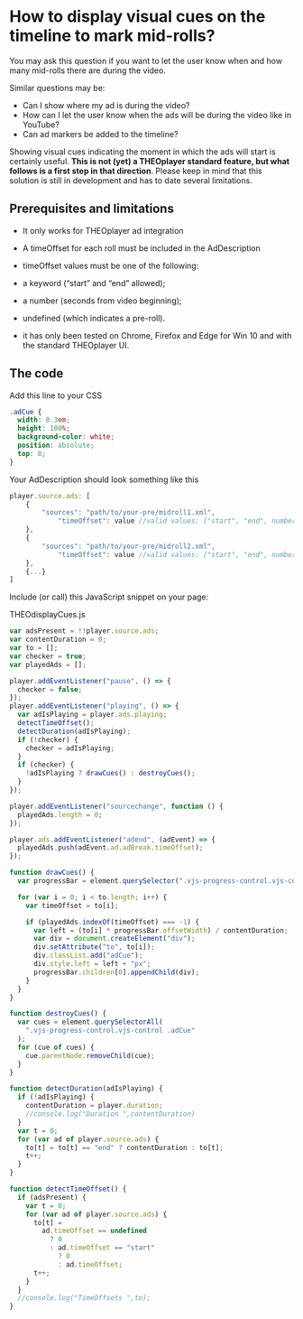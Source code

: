 # How to display visual cues on the timeline to mark mid-rolls?

You may ask this question if you want to let the user know when and how many mid-rolls there are during the video.

Similar questions may be:

- Can I show where my ad is during the video?
- How can I let the user know when the ads will be during the video like in YouTube?
- Can ad markers be added to the timeline?

Showing visual cues indicating the moment in which the ads will start is certainly useful. **This is not (yet) a THEOplayer standard feature, but what follows is a first step in that direction**. Please keep in mind that this solution is still in development and has to date several limitations.

## Prerequisites and limitations

- It only works for THEOplayer ad integration
- A timeOffset for each roll must be included in the AdDescription
- timeOffset values must be one of the following:
- a keyword (“start” and “end” allowed);
- a number (seconds from video beginning);
- undefined (which indicates a pre-roll).

- it has only been tested on Chrome, Firefox and Edge for Win 10 and with the standard THEOplayer UI.

## The code

Add this line to your CSS

```css
.adCue {
  width: 0.3em;
  height: 100%;
  background-color: white;
  position: absolute;
  top: 0;
}
```

Your AdDescription should look something like this

```js
player.source.ads: [
    {
        "sources": "path/to/your-pre/midroll1.xml",
            "timeOffset": value //valid values: ["start", "end", numbers]
    },
    {
        "sources": "path/to/your-pre/midroll2.xml",
            "timeOffset": value //valid values: ["start", "end", numbers]
    },
    {...}
]
```

Include (or call) this JavaScript snippet on your page:

THEOdisplayCues.js

```js
var adsPresent = !!player.source.ads;
var contentDuration = 0;
var to = [];
var checker = true;
var playedAds = [];

player.addEventListener("pause", () => {
  checker = false;
});
player.addEventListener("playing", () => {
  var adIsPlaying = player.ads.playing;
  detectTimeOffset();
  detectDuration(adIsPlaying);
  if (!checker) {
    checker = adIsPlaying;
  }
  if (checker) {
    !adIsPlaying ? drawCues() : destroyCues();
  }
});

player.addEventListener("sourcechange", function () {
  playedAds.length = 0;
});

player.ads.addEventListener("adend", (adEvent) => {
  playedAds.push(adEvent.ad.adBreak.timeOffset);
});

function drawCues() {
  var progressBar = element.querySelector(".vjs-progress-control.vjs-control");

  for (var i = 0; i < to.length; i++) {
    var timeOffset = to[i];

    if (playedAds.indexOf(timeOffset) === -1) {
      var left = (to[i] * progressBar.offsetWidth) / contentDuration;
      var div = document.createElement("div");
      div.setAttribute("to", to[i]);
      div.classList.add("adCue");
      div.style.left = left + "px";
      progressBar.children[0].appendChild(div);
    }
  }
}

function destroyCues() {
  var cues = element.querySelectorAll(
    ".vjs-progress-control.vjs-control .adCue"
  );
  for (cue of cues) {
    cue.parentNode.removeChild(cue);
  }
}

function detectDuration(adIsPlaying) {
  if (!adIsPlaying) {
    contentDuration = player.duration;
    //console.log("Duration ",contentDuration)
  }
  var t = 0;
  for (var ad of player.source.ads) {
    to[t] = to[t] == "end" ? contentDuration : to[t];
    t++;
  }
}

function detectTimeOffset() {
  if (adsPresent) {
    var t = 0;
    for (var ad of player.source.ads) {
      to[t] =
        ad.timeOffset == undefined
          ? 0
          : ad.timeOffset == "start"
            ? 0
            : ad.timeOffset;
      t++;
    }
  }
  //console.log("TimeOffsets ",to);
}
```
